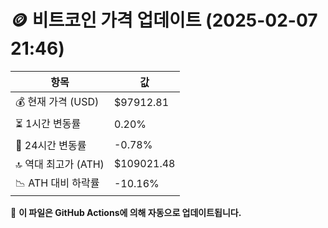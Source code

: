 # 🪙 비트코인 가격 업데이트 (2025-02-07 21:46)

| 항목                | 값 |
|--------------------|----------------|
| 💰 현재 가격 (USD) | $97912.81 |
| ⏳ 1시간 변동률    | 0.20% |
| 📆 24시간 변동률   | -0.78% |
| 🔝 역대 최고가 (ATH) | $109021.48 |
| 📉 ATH 대비 하락률 | -10.16% |

🔄 **이 파일은 GitHub Actions에 의해 자동으로 업데이트됩니다.**
